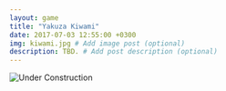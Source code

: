 ```yaml
---
layout: game
title: "Yakuza Kiwami"
date: 2017-07-03 12:55:00 +0300
img: kiwami.jpg # Add image post (optional)
description: TBD. # Add post description (optional)
---
```

![Under Construction](https://78.media.tumblr.com/6dfcbf9e05d57e3d0e9bb232b30004fa/tumblr_pf27n0jnCn1w050vko1_1280.png)
